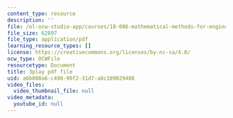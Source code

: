 ```yaml
---
content_type: resource
description: ''
file: /ol-ocw-studio-app/courses/18-086-mathematical-methods-for-engineers-ii-spring-2006/a6b808a6c49890f231d7a8c109029488_nlO9ci0kPLg.pdf
file_size: 62897
file_type: application/pdf
learning_resource_types: []
license: https://creativecommons.org/licenses/by-nc-sa/4.0/
ocw_type: OCWFile
resourcetype: Document
title: 3play pdf file
uid: a6b808a6-c498-90f2-31d7-a8c109029488
video_files:
  video_thumbnail_file: null
video_metadata:
  youtube_id: null
---
```

